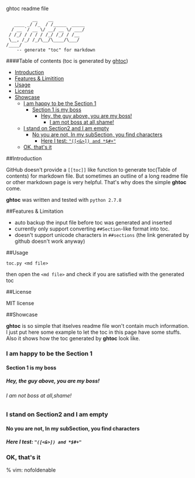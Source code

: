 ghtoc readme file

			  __    __            
	   ____ _/ /_  / /_____  _____
	  / __ `/ __ \/ __/ __ \/ ___/
	 / /_/ / / / / /_/ /_/ / /__  
	 \__, /_/ /_/\__/\____/\___/  
	/____/
		-- generate "toc" for markdown

####Table of contents
(toc is generated by [ghtoc](https://github.com/sk1418/ghtoc))
- [Introduction](#introduction)
- [Features & Limitition](#features--limitition)
- [Usage](#usage)
- [License](#license)
- [Showcase](#showcase)
    - [I am happy to be the Section 1](#i-am-happy-to-be-the-section-1)
        - [Section 1 is my boss](#section-1-is-my-boss)
            - [Hey, the guy above, you are my boss!](#hey-the-guy-above-you-are-my-boss)
                - [I am not boss at all,shame!](#i-am-not-boss-at-allshame)
    - [I stand on Section2 and I am empty](#i-stand-on-section2-and-i-am-empty)
        - [No you are not, In my subSection, you find characters](#no-you-are-not-in-my-subsection-you-find-characters)
            - [Here I test: `"([<&>]) and *$#+"`](#here-i-test--and-)
    - [OK, that's it](#ok-thats-it)

##Introduction

GitHub doesn't provide a `[[toc]]` like function to generate toc(Table of contents) for markdown file. But sometimes an outline of a long readme file or other markdown page is very helpful. That's why does the simple **ghtoc** come.

**ghtoc** was written and tested with `python 2.7.8`

##Features & Limitation

- auto backup the input file before toc was generated and inserted
- currently only support converting `##Section`-like format into toc. 
- doesn't support unicode characters in `##sections` (the link generated by github doesn't work anyway)

##Usage

	toc.py <md file>

then open the `<md file>` and check if you are satisfied with the generated toc 

##License

MIT license

##Showcase

**ghtoc** is so simple that itselves readme file won't contain much information. I just put here some example to let the toc in this page have some stuffs. Also it shows how the toc generated by **ghtoc** look like.

### I am happy to be the Section 1
#### Section 1 is my boss
##### Hey, the guy above, you are my boss!
###### I am not boss at all,shame!
### I stand on Section2 and I am empty
#### No you are not, In my subSection, you find characters
##### Here I test: `"([<&>]) and *$#+"`
### OK, that's it

% vim: nofoldenable

